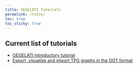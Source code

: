 ```yaml
---
title: GEGELATI Tutorials
permalink: /tutos/
toc: true
toc_sticky: true
---
```


## Current list of tutorials

* [GEGELATI introductory tutorial](/gegelati-tutorial)
* [Export, visualize and import TPG graphs in the DOT format](/gegelati-tutorial/tutos/export-visualize-import)
